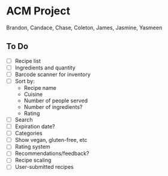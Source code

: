 # ACM Project

Brandon, Candace, Chase, Coleton, James, Jasmine, Yasmeen

## To Do

- [ ] Recipe list
- [ ] Ingredients and quantity
- [ ] Barcode scanner for inventory
- [ ] Sort by:
  - Recipe name
  - Cuisine
  - Number of people served
  - Number of ingredients?
  - Rating
- [ ] Search
- [ ] Expiration date?
- [ ] Categories
- [ ] Show vegan, gluten-free, etc
- [ ] Rating system
- [ ] Recommendations/feedback?
- [ ] Recipe scaling
- [ ] User-submitted recipes
